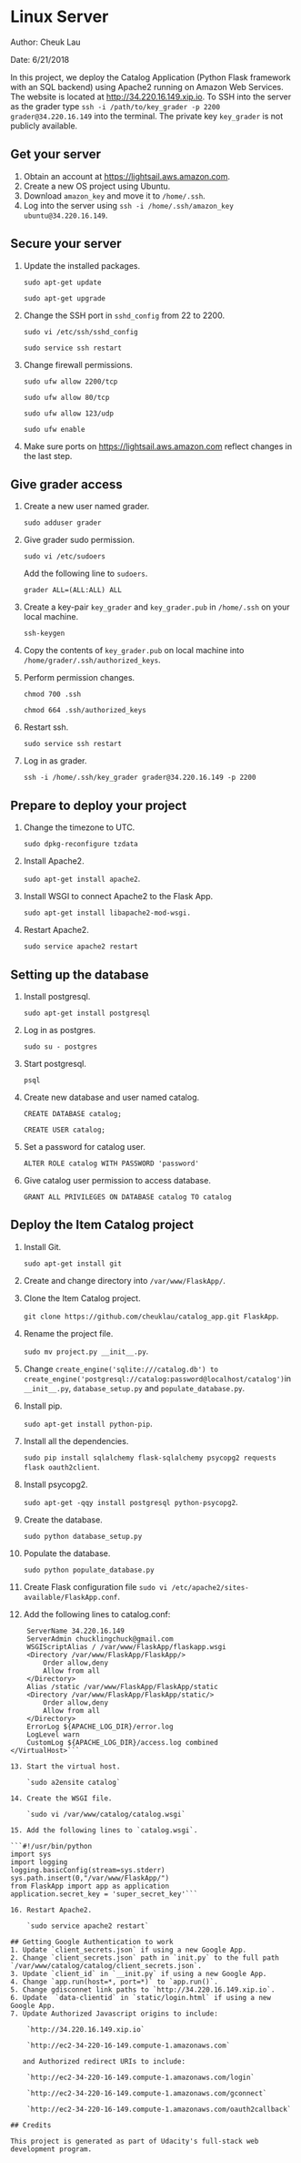 # Linux Server

Author: Cheuk Lau

Date: 6/21/2018

In this project, we deploy the Catalog Application (Python Flask framework with an SQL backend) using Apache2 running on Amazon Web Services. The website is located at http://34.220.16.149.xip.io. To SSH into the server as the grader type `ssh -i /path/to/key_grader -p 2200 grader@34.220.16.149` into the terminal. The private key `key_grader` is not publicly available.

## Get your server
1. Obtain an account at https://lightsail.aws.amazon.com.
2. Create a new OS project using Ubuntu.
3. Download `amazon_key` and move it to `/home/.ssh`.
4. Log into the server using `ssh -i /home/.ssh/amazon_key ubuntu@34.220.16.149`.

## Secure your server
1. Update the installed packages.

	`sudo apt-get update`

	`sudo apt-get upgrade`

2. Change the SSH port in `sshd_config` from 22 to 2200.

	`sudo vi /etc/ssh/sshd_config`

	`sudo service ssh restart`

3. Change firewall permissions.

	`sudo ufw allow 2200/tcp`

	`sudo ufw allow 80/tcp`

	`sudo ufw allow 123/udp`

	`sudo ufw enable`

4. Make sure ports on https://lightsail.aws.amazon.com reflect changes in the last step.

## Give grader access
1. Create a new user named grader. 

	`sudo adduser grader`

2. Give grader sudo permission.

	`sudo vi /etc/sudoers`

   Add the following line to `sudoers`.

	`grader ALL=(ALL:ALL) ALL` 

3. Create a key-pair `key_grader` and `key_grader.pub` in `/home/.ssh` on your local machine.

	`ssh-keygen`

4. Copy the contents of `key_grader.pub` on local machine into `/home/grader/.ssh/authorized_keys`.
5. Perform permission changes. 

	`chmod 700 .ssh`

	`chmod 664 .ssh/authorized_keys`

6. Restart ssh.

	`sudo service ssh restart`

7. Log in as grader. 

	`ssh -i /home/.ssh/key_grader grader@34.220.16.149 -p 2200`

## Prepare to deploy your project
1. Change the timezone to UTC.

	`sudo dpkg-reconfigure tzdata`

2. Install Apache2.

	`sudo apt-get install apache2`.

3. Install WSGI to connect Apache2 to the Flask App.

	`sudo apt-get install libapache2-mod-wsgi.`

4. Restart Apache2.

	`sudo service apache2 restart`

## Setting up the database
1. Install postgresql.

	`sudo apt-get install postgresql`

2. Log in as postgres.

	`sudo su - postgres`

3. Start postgresql.

	`psql`

7. Create new database and user named catalog.

	`CREATE DATABASE catalog;`

	`CREATE USER catalog;`

8. Set a password for catalog user. 

	`ALTER ROLE catalog WITH PASSWORD 'password'`

9. Give catalog user permission to access database. 

	`GRANT ALL PRIVILEGES ON DATABASE catalog TO catalog`

## Deploy the Item Catalog project
1. Install Git.

	`sudo apt-get install git`

2. Create and change directory into `/var/www/FlaskApp/`.
3. Clone the Item Catalog project.

	`git clone https://github.com/cheuklau/catalog_app.git FlaskApp`.

4. Rename the project file.

	`sudo mv project.py __init__.py`.

5. Change `create_engine('sqlite:///catalog.db') to create_engine('postgresql://catalog:password@localhost/catalog')`in `__init__.py`, `database_setup.py` and `populate_database.py`.
6. Install pip.

	`sudo apt-get install python-pip`.

7. Install all the dependencies.

	`sudo pip install sqlalchemy flask-sqlalchemy psycopg2 requests flask oauth2client`.

8. Install psycopg2.

	`sudo apt-get -qqy install postgresql python-psycopg2`.

9. Create the database.

	`sudo python database_setup.py`

10. Populate the database.

	`sudo python populate_database.py`

11. Create Flask configuration file `sudo vi /etc/apache2/sites-available/FlaskApp.conf`.
12. Add the following lines to catalog.conf:

```<VirtualHost *:80>  
	ServerName 34.220.16.149  
	ServerAdmin chucklingchuck@gmail.com  
	WSGIScriptAlias / /var/www/FlaskApp/flaskapp.wsgi  
	<Directory /var/www/FlaskApp/FlaskApp/>  
		Order allow,deny  
		Allow from all  
	</Directory>  
	Alias /static /var/www/FlaskApp/FlaskApp/static  
	<Directory /var/www/FlaskApp/FlaskApp/static/>  
		Order allow,deny  
		Allow from all  
	</Directory>  
	ErrorLog ${APACHE_LOG_DIR}/error.log  
	LogLevel warn  
	CustomLog ${APACHE_LOG_DIR}/access.log combined  
</VirtualHost>```

13. Start the virtual host.

	`sudo a2ensite catalog`

14. Create the WSGI file.

	`sudo vi /var/www/catalog/catalog.wsgi`

15. Add the following lines to `catalog.wsgi`.

```#!/usr/bin/python  
import sys  
import logging  
logging.basicConfig(stream=sys.stderr)  
sys.path.insert(0,"/var/www/FlaskApp/")  
from FlaskApp import app as application  
application.secret_key = 'super_secret_key'```

16. Restart Apache2.

	`sudo service apache2 restart`

## Getting Google Authentication to work
1. Update `client_secrets.json` if using a new Google App.
2. Change `client_secrets.json` path in `init.py` to the full path `/var/www/catalog/catalog/client_secrets.json`.
3. Update `client_id` in `__init.py` if using a new Google App.
4. Change `app.run(host=*, port=*)` to `app.run()`.
5. Change gdisconnet link paths to `http://34.220.16.149.xip.io`.
6. Update  `data-clientid` in `static/login.html` if using a new Google App.
7. Update Authorized Javascript origins to include:

	`http://34.220.16.149.xip.io`

	`http://ec2-34-220-16-149.compute-1.amazonaws.com`

   and Authorized redirect URIs to include:

   	`http://ec2-34-220-16-149.compute-1.amazonaws.com/login`

   	`http://ec2-34-220-16-149.compute-1.amazonaws.com/gconnect`

   	`http://ec2-34-220-16-149.compute-1.amazonaws.com/oauth2callback`

## Credits

This project is generated as part of Udacity's full-stack web development program.